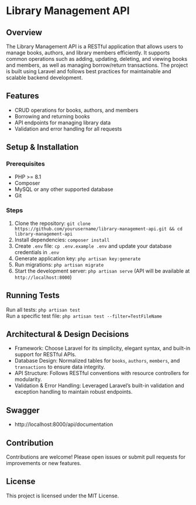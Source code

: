 # Library Management API
## Overview
The Library Management API is a RESTful application that allows users to manage books, authors, and library members efficiently. It supports common operations such as adding, updating, deleting, and viewing books and members, as well as managing borrow/return transactions. The project is built using Laravel and follows best practices for maintainable and scalable backend development.

## Features
- CRUD operations for books, authors, and members
- Borrowing and returning books
- API endpoints for managing library data
- Validation and error handling for all requests

## Setup & Installation
### Prerequisites
- PHP >= 8.1
- Composer
- MySQL or any other supported database
- Git

### Steps
1. Clone the repository: `git clone https://github.com/yourusername/library-management-api.git && cd library-management-api`
2. Install dependencies: `composer install`
3. Create `.env` file: `cp .env.example .env` and update your database credentials in `.env`
4. Generate application key: `php artisan key:generate`
5. Run migrations: `php artisan migrate`
6. Start the development server: `php artisan serve` (API will be available at `http://localhost:8000`)
   
## Running Tests
Run all tests: `php artisan test`  
Run a specific test file: `php artisan test --filter=TestFileName`

## Architectural & Design Decisions
- Framework: Choose Laravel for its simplicity, elegant syntax, and built-in support for RESTful APIs.
- Database Design: Normalized tables for `books`, `authors`, `members`, and `transactions` to ensure data integrity.
- API Structure: Follows RESTful conventions with resource controllers for modularity.
- Validation & Error Handling: Leveraged Laravel’s built-in validation and exception handling to maintain robust endpoints.

## Swagger

- http://localhost:8000/api/documentation

## Contribution
Contributions are welcome! Please open issues or submit pull requests for improvements or new features.

## License
This project is licensed under the MIT License.
